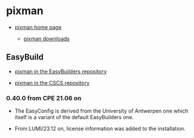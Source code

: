 # pixman

  * [pixman home page](http://www.pixman.org/)

      * [pixman downloads](https://www.cairographics.org/releases/)

## EasyBuild

  * [pixman in the EasyBuilders repository](https://github.com/easybuilders/easybuild-easyconfigs/tree/develop/easybuild/easyconfigs/p/pixman)

  * [pixman in the CSCS repository](https://github.com/eth-cscs/production/tree/master/easybuild/easyconfigs/p/pixman)


### 0.40.0 from CPE 21.06 on

  * The EasyConfig is derived from the University of Antwerpen one which itself
    is a variant of the default EasyBuilders one.

  * From LUMI/23.12 on, license information was added to the installation.
    